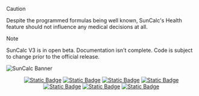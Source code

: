 <!-- Disclaimer -->
>[!CAUTION]
>Despite the programmed formulas being well known, SunCalc's Health feature should not influence any medical decisions at all.

>[!NOTE]
>SunCalc V3 is in open beta. Documentation isn't complete. Code is subject to change prior to the official release.

<!-- Banner -->
![SunCalc Banner](https://github.com/user-attachments/assets/ea8263de-f494-4e47-8f76-41481ef2ad26)



<!-- Documentation -->
<div align="center">
  <a href="https://discord.gg/h4gZaq4D7A" target="_blank"><img alt="Static Badge" src="https://img.shields.io/badge/DISCORD-SunCalc?style=for-the-badge&logo=discord&logoColor=%23ffffff&color=%235865F2"></a>
  <a href="Documentation/FAQ.md" target="_blank"><img alt="Static Badge" src="https://img.shields.io/badge/FAQ-SunCalc?style=for-the-badge&logo=github&logoColor=%23ffffff&color=%23fa6900"></a>
  <a href="Documentation/Games.md" target="_blank"><img alt="Static Badge" src="https://img.shields.io/badge/GAMES-SunCalc?style=for-the-badge&logo=github&logoColor=%23ffffff&color=%23fa6900"></a>
  <a href="Documentation/Health.md" target="_blank"><img alt="Static Badge" src="https://img.shields.io/badge/Health-SunCalc?style=for-the-badge&logo=github&logoColor=%23ffffff&color=%23fa6900"></a>
  <a href="Images" target="_blank"><img alt="Static Badge" src="https://img.shields.io/badge/Images-SunCalc?style=for-the-badge&logo=github&logoColor=%23ffffff&color=%23fa6900"></a>
  <a href="Documentation/Math.md" target="_blank"><img alt="Static Badge" src="https://img.shields.io/badge/Math-SunCalc?style=for-the-badge&logo=github&logoColor=%23ffffff&color=%23fa6900"></a>
  <a href="Documentation/Miscellaneous" target="_blank"><img alt="Static Badge" src="https://img.shields.io/badge/misc-SunCalc?style=for-the-badge&logo=github&color=%23fa6900"></a>
</div>
